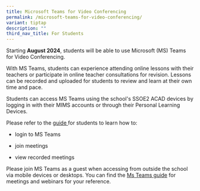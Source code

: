 ```yaml
---
title: Microsoft Teams for Video Conferencing
permalink: /microsoft-teams-for-video-conferencing/
variant: tiptap
description: ""
third_nav_title: For Students
---
```

<p>Starting <strong>August 2024</strong>, students will be able to use Microsoft
(MS) Teams for Video Conferencing.</p>
<p>With MS Teams, students can experience attending online lessons with their
teachers or participate in online teacher consultations for revision. Lessons
can be recorded and uploaded for students to review and learn at their
own time and pace.</p>
<p>Students can access MS Teams using the school's SSOE2 ACAD devices by
logging in with their MIMS accounts or through their Personal Learning
Devices.</p>
<p>Please refer to the <a href="/files/For Student/MOE_M365_Enhancement_Students_MS_Teams_VC_and_Chat_Quick_Guide.pdf" rel="noopener noreferrer nofollow" target="_blank">guide </a>for
students to learn how to:</p>
<ul data-tight="true" class="tight">
<li>
<p>login to MS Teams</p>
</li>
<li>
<p>join meetings</p>
</li>
<li>
<p>view recorded meetings</p>
<p></p>
</li>
</ul>
<p>Please join MS Teams as a guest when accessing from outside the school
via mobile devices or desktops. You can find the <a href="/files/For Student/2025_02_17_Microsoft_Teams_Guide__Attendees__Meeting___Webinar_Website.pdf" rel="noopener nofollow" target="_blank">Ms Teams guide</a> for
meetings and webinars for your reference.</p>
<p></p>